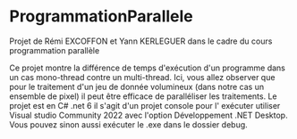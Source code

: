 # ProgrammationParallele
Projet de Rémi EXCOFFON et Yann KERLEGUER dans le cadre du cours programmation parallèle


Ce projet montre la différence de temps d'exécution d'un programme dans un cas mono-thread contre un multi-thread.
Ici, vous allez observer que pour le traitement d'un jeu de donnée volumineux (dans notre cas un ensemble de pixel) il peut être efficace de paralléliser les traitements.
Le projet est en C# .net 6 il s'agit d'un projet console pour l' exécuter utiliser Visual studio Community 2022 avec l'option Développement .NET Desktop.
Vous pouvez sinon aussi exécuter le .exe dans le dossier debug.
